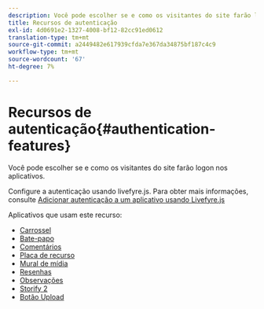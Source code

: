 ```yaml
---
description: Você pode escolher se e como os visitantes do site farão logon nos aplicativos.
title: Recursos de autenticação
exl-id: 4d0691e2-1327-4008-bf12-82cc91ed0612
translation-type: tm+mt
source-git-commit: a2449482e617939cfda7e367da34875bf187c4c9
workflow-type: tm+mt
source-wordcount: '67'
ht-degree: 7%

---
```


# Recursos de autenticação{#authentication-features}

Você pode escolher se e como os visitantes do site farão logon nos aplicativos.

Configure a autenticação usando livefyre.js. Para obter mais informações, consulte [Adicionar autenticação a um aplicativo usando Livefyre.js](/help/implementation/c-getting-started/c-implementation-process/c-using-livefyre.js-to-create-customize-and-use-apps-on-your-site.md)

Aplicativos que usam este recurso:

* [Carrossel](../c-about-apps/c-carousel-app/c-carousel-app.md#c_carousel_app)
* [Bate-papo](../c-about-apps/c-chat-app/c-chat-app.md#c_chat_app)
* [Comentários](/help/using/c-about-apps/c-comments/c-comments.md)
* [Placa de recurso](../c-about-apps/c-feature-card-app/c-feature-card-app.md#c_feature_card_app)
* [Mural de mídia](../c-about-apps/c-media-wall-app/c-media-wall-app.md#c_media_wall_app)
* [Resenhas](../c-about-apps/c-reviews-app/c-reviews-app.md#c_reviews_app)
* [Observações](../c-about-apps/c-sidenotes-app/c-sidenotes-app.md#c_sidenotes_app)
* [Storify 2](../c-about-apps/c-storify2/c-storify2.md#c_storify2)
* [Botão Upload](../c-about-apps/c-upload-button-app/c-upload-button-app.md#c_upload_button_app)
